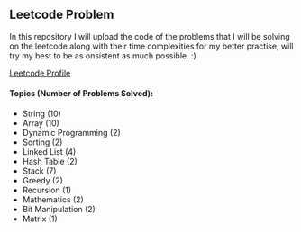 
## Leetcode Problem

In this repository I will upload the code of the problems that I will be solving on the leetcode along with their time complexities for my better practise, will try my best to be as onsistent as much possible. :)

<a href="https://leetcode.com/prabhxs/">Leetcode Profile </a>

#### Topics (Number of Problems Solved):
- String (10)
- Array (10)
- Dynamic Programming (2)
- Sorting (2)
- Linked List (4)
- Hash Table (2)
- Stack (7)
- Greedy (2)
- Recursion (1)
- Mathematics (2)
- Bit Manipulation (2)
- Matrix (1)
